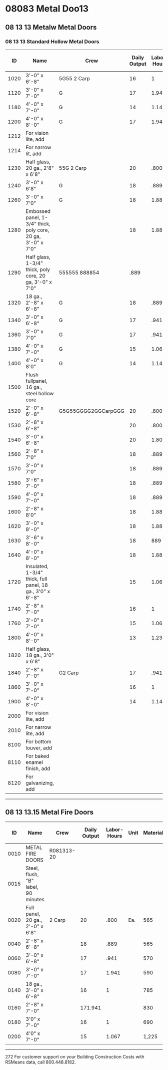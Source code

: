# 08083 Metal Doo13

## 08 13 13 Metalw Metal Doors

### 08 13 13 Standard Hollow Metal Doors

| ID    | Name                                                                 | Crew         | Daily Output | Labor-Hours | Unit | Material | Labor  | Equipment | Total    | Total Incl O&P |
|-------|----------------------------------------------------------------------|--------------|--------------|-------------|------|----------|--------|-----------|----------|----------------|
| 1020  | 3'-0" x 6'-8"                                                        | 5G55 2 Carp  | 16           | 1           | Ea.  | 665      | 56.50  |           | 721.50   | {              |
| 1120  | 3'-0" x 7'-0"                                                        | G            | 17           | 1.941       |      | 665      | 53     |           | 718      | {              |
| 1180  | 4'-0" x 7'-0"                                                        | G            | 14           | 1.143       |      | 780      | 64.50  |           | 844.50   | (              |
| 1200  | 4'-0" x 8'-0"                                                        | G            | 17           | 1.941       |      | 1,150    | 53     |           | 1,203    | 1,8            |
| 1212  | For vision lite, add                                                 |              |              |             |      | 310      |        |           | 310      |                |
| 1214  | For narrow lit, add                                                  |              |              |             |      | 42       |        |           | 42       |                |
| 1230  | Half glass, 20 ga., 2'8" x 6'8"                                      | 55G 2 Carp   | 20           | .800        |      | 775      | 45     |           | 820      |                |
| 1240  | 3'-0" x 6'8"                                                         | G            | 18           | .889        |      | 735      | 50     |           | 785      | E              |
| 1260  | 3'-0" x 7'0"                                                         | G            | 18           | 1.889       |      | 870      | 50     |           | 920      | 1,0            |
| 1280  | Embossed panel, 1-3/4" thick, poly core, 20 ga, 3'-0" x 7'0"         |              | 18           | 1.889       |      | 9801     | 50     |           | 1,030    | 1,1            |
| 1290  | Half glass, 1-3/4" thick, poly core, 20 ga, 3'-0" x 7'0"             | 555555 888854| .889         |             |      | 890      | 50     |           | 940      | 1,C            |
| 1320  | 18 ga., 2'-8" x 6'-8"                                                | G            | 18           | .889        |      | 830      | 50     |           | 880      | 9              |
| 1340  | 3'-0" x 6'-8"                                                        | G            | 17           | .941        |      | 820      | 53     |           | 873      | 9              |
| 1360  | 3'-0" x 7'0"                                                         | G            | 17           | .941        |      | 835      | 53     |           | 888      | 1C             |
| 1380  | 4'-0" x 7'-0"                                                        | G            | 15           | 1.067       |      | 1,050    | 60     |           | 1,170    | 1,2            |
| 1400  | 4'-0" x 8'0"                                                         | G            | 14           | 1.143       |      | 1,125    | 64.50  |           | 1,189.50 | 1,3            |
| 1500  | Flush fullpanel, 16 ga., steel hollow core                            |              |              |             |      |          |        |           |          |                |
| 1520  | 2'-0" x 6'-8"                                                        | G5G55GGGG2GGCarpGGG| 20      | .800        | Ea.  | 865      | 45     |           | 910      | 1,0            |
| 1530  | 2'-8" x 6'-8"                                                        |              | 20           | .800        |      | 865      | 45     |           | 910      | 1,0            |
| 1540  | 3'-0" x 6'-8"                                                        |              | 20           | 1.800       |      | 865      | 45     |           | 910      | 1,0            |
| 1560  | 2'-8" x 7'0"                                                         |              | 18           | .889        |      | 910      | 50     |           | 960      | 1,0            |
| 1570  | 3'-0" x 7'0"                                                         |              | 18           | .889        |      | 910      | 50     |           | 960      | 1 ,C           |
| 1580  | 3'-6" x 7'-0"                                                        |              | 18           | .889        |      | 1,050    | 50     |           | 1,100    | 1,2            |
| 1590  | 4'-0" x 7'-0"                                                        |              | 18           | .889        |      | 1,175    | 50     |           | 1,225    | 1,3            |
| 1600  | 2'-8" x 8'0"                                                         |              | 18           | 1.889       |      | 1,100    | 50     |           | 1,150    | 1,2            |
| 1620  | 3'-0" x 8'-0"                                                        |              | 18           | 1.889       |      | 1,200    | 50     |           | 1,250    | 1,4            |
| 1630  | 3'-6" x 8'-0"                                                        |              | 18           | 889         |      | 1,275    | 50     |           | 1,325    | 1,5            |
| 1640  | 4'-0" x 8'-0"                                                        |              | 18           | 1.889       |      | 1,400    | 50     |           | 1,450    | 1,6            |
| 1720  | Insulated, 1-3/4" thick, full panel, 18 ga., 3'0" x 6'-8"            |              | 15           | 1.067       |      | 720      | 60     |           | 780      | 8              |
| 1740  | 2'-8" x 7'-0"                                                        |              | 16           | 1           |      | 660      | 56.50  |           | 716.50   | 8              |
| 1760  | 3'-0" x 7'-0"                                                        |              | 15           | 1.067       |      | 560      | 60     |           | 620      | 7              |
| 1800  | 4'-0" x 8'-0"                                                        |              | 13           | 1.231       |      | 550      | 69.50  |           | 619.50   | 7              |
| 1820  | Half glass, 18 ga., 3'0" x 6'8"                                      |              |              |             |      | 835      | 56.50  |           | 891.50   | 1,0            |
| 1840  | 2'-8" x 7'-0"                                                        | G2 Carp      | 17           | .941        | Ea.  | 865      | 53     |           | 918      | 1,0            |
| 1860  | 3'-0" x 7'-0"                                                        |              | 16           | 1           |      | 930      | 56.50  |           | 986.50   | 1,1            |
| 1900  | 4'-0" x 8'-0"                                                        |              | 14           | 1.143       |      | 800      | 64.50  |           | 864.50   | 9              |
| 2000  | For vision lite, add                                                 |              |              |             |      | 310      |        |           | 310      |                |
| 2010  | For narrow lite, add                                                 |              |              |             |      | 42       |        |           | 42       |                |
| 8100  | For bottom louver, add                                               |              |              |             |      | 440      |        |           | 440      | 4              |
| 8110  | For baked enamel finish, add                                         |              |              |             |      | 30 %     | 15 %   |           |          |                |
| 8120  | For galvanizing, add                                                 |              |              |             |      | 20 %     |        |           |          |                |

---

## 08 13 13.15 Metal Fire Doors

| ID    | Name                                                                 | Crew         | Daily Output | Labor-Hours | Unit | Material | Labor  | Equipment | Total    | Total Incl O&P |
|-------|----------------------------------------------------------------------|--------------|--------------|-------------|------|----------|--------|-----------|----------|----------------|
| 0010  | METAL FIRE DOORS                                                     | R081313-20   |              |             |      |          |        |           |          |                |
| 0015  | Steel, flush, "B" label, 90 minutes                                  |              |              |             |      |          |        |           |          |                |
| 0020  | Full panel, 20 ga., 2'-0" x 6'8"                                     | 2 Carp       | 20           | .800        | Ea.  | 565      | 45     |           | 610      |                |
| 0040  | 2'-8" x 6'-8"                                                        |              | 18           | .889        |      | 565      | 50     |           | 615      |                |
| 0060  | 3'-0" x 6'-8"                                                        |              | 17           | .941        |      | 570      | 53     |           | 623      |                |
| 0080  | 3'-0" x 7'-0"                                                        |              | 17           | 1.941       |      | 590      | 53     |           | 643      |                |
| 0140  | 18 ga., 3'-0" x 6'-8"                                                |              | 16           | 1           |      | 785      | 56.50  |           | 841.50   |                |
| 0160  | 2'-8" x 7'-0"                                                        |              | 171.941      |             |      | 830      | 53     |           | 883      |                |
| 0180  | 3'0" x 7'-0"                                                         |              | 16           | 1           |      | 690      | 56.50  |           | 746.50   | 8              |
| 0200  | 4'0" x 7'-0"                                                         |              | 15           | 1.067       |      | 1,225    | 60     |           | 1,285    | 1,4            |

---

272 For customer support on your Building Construction Costs with RSMeans data, call 800.448.8182.